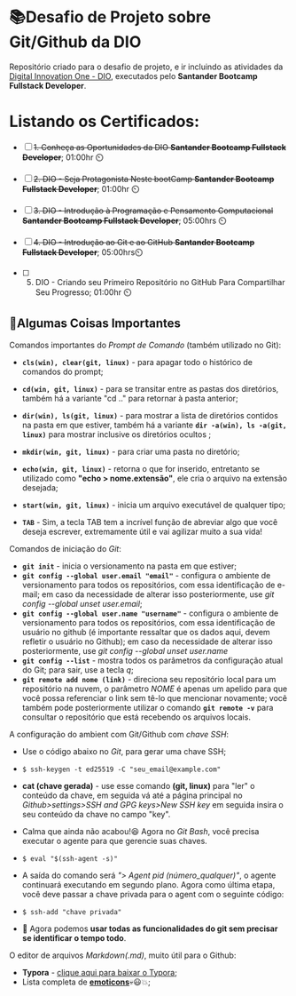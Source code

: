 # :books:Desafio de Projeto sobre Git/Github da DIO
Repositório criado para o desafio de projeto, e ir incluindo as atividades da [Digital Innovation One - DIO](https://web.digitalinnovation.one/home), executados pelo **Santander Bootcamp Fullstack Developer**.

# Listando os Certificados:

- [ ] ~~1. Conheça as Oportunidades da DIO **Santander Bootcamp Fullstack Developer**~~; 01:00hr :timer_clock:

- [ ] ~~2. DIO - Seja Protagonista Neste bootCamp **Santander Bootcamp Fullstack Developer**~~; 01:00hr :timer_clock:

- [ ] ~~3. DIO - Introdução à Programação e Pensamento Computacional **Santander Bootcamp Fullstack Developer**~~; 05:00hrs :timer_clock:

- [ ] ~~4. DIO - Introdução ao Git e ao GitHub **Santander Bootcamp Fullstack Developer**~~; 05:00hrs:timer_clock:

- [ ] 5. DIO - Criando seu Primeiro Repositório no GitHub Para Compartilhar Seu Progresso; 01:00hr :timer_clock:

  



## :key:Algumas Coisas Importantes

Comandos importantes do *Prompt de Comando* (também utilizado no Git):

- **`cls(win), clear(git, linux)`** - para apagar todo o histórico de comandos do prompt;

- **`cd(win, git, linux)`** - para se transitar entre as pastas dos diretórios, também há a variante "cd .." para retornar à pasta anterior;
- **`dir(win), ls(git, linux)`** - para mostrar a lista de diretórios contidos na pasta em que estiver, também há a variante **`dir -a(win), ls -a(git, linux)`** para mostrar inclusive os diretórios ocultos ;
- **`mkdir(win, git, linux)`** - para criar uma pasta no diretório;
- **`echo(win, git, linux)`** - retorna o que for inserido, entretanto se utilizado como **"echo > nome.extensão"**, ele cria o arquivo na extensão desejada;
-  **`start(win, git, linux)`** - inicia um arquivo executável de qualquer tipo;
- **`TAB`** - Sim, a tecla TAB tem a incrível função de abreviar algo que você deseja escrever, extremamente útil e vai agilizar muito a sua vida!

Comandos de iniciação do *Git*:

- **`git init`** - inicia o versionamento na pasta em que estiver;
- **`git config --global user.email "email"`** - configura o ambiente de versionamento para todos os repositórios, com essa identificação de e-mail; em caso da necessidade de alterar isso posteriormente, use *git config --global unset user.email*;
- **`git config --global user.name "username"`** - configura o ambiente de versionamento para todos os repositórios, com essa identificação de usuário no github (é importante ressaltar que os dados aqui, devem refletir o usuário no Github); em caso da necessidade de alterar isso posteriormente, use *git config --global unset user.name*
- **`git config --list`** - mostra todos os parâmetros da configuração atual do Git; para sair, use a tecla *q*;
- **`git remote add nome (link)`** - direciona seu repositório local para um repositório na nuvem, o parâmetro *NOME* é apenas um apelido para que você possa referenciar o link sem tê-lo que mencionar novamente; você também pode posteriormente utilizar o comando **`git remote -v`** para consultar o repositório que está recebendo os arquivos locais.

A configuração do ambient com Git/Github com *chave SSH*:

- Use o código abaixo no *Git*, para gerar uma chave SSH;

- ```shell
  $ ssh-keygen -t ed25519 -C "seu_email@example.com"
  ```

- **cat (chave gerada)** - use esse comando **(git, linux)** para "ler" o conteúdo da chave, em seguida vá até a página principal no *Github>settings>SSH and GPG keys>New SSH key* em seguida insira o seu conteúdo da chave no campo "key".

- Calma que ainda não acabou!:laughing: Agora no *Git Bash*, você precisa executar o agente para que gerencie suas chaves.

- ```shell
  $ eval "$(ssh-agent -s)"
  ```

- A saída do comando será *"> Agent pid (número_qualquer)"*, o agente continuará executando em segundo plano. Agora como última etapa, você deve passar a chave privada para o agent com o seguinte código:

- ```shell
  $ ssh-add "chave privada"
  ```

- :handshake: Agora podemos **usar todas as funcionalidades do git sem precisar se identificar o tempo todo**.

O editor de arquivos *Markdown(.md)*, muito útil para o Github:

- **Typora** - [clique aqui para baixar o Typora](https://typora.io);
- Lista completa de **[emoticons](https://gist.github.com/rxaviers/7360908)**:skull::smiley::collision:;
